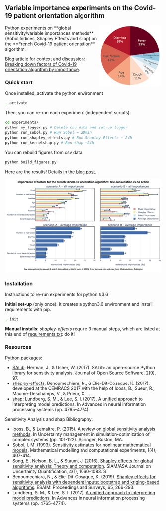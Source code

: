 ## Variable importance experiments on the Covid-19 patient orientation algorithm

<img style="float: right !important;" src="data_n_figures/large_piechart.png" width="200">
Python experiments on **global sensitivity/variable importances methods** (Sobol Indices, Shapley Effects and shap) on the **French Covid-19 patient orientation** algorithm.

Blog article for context and discussion: [Breaking down factors of Covid-19 orientation algorithm by importance](https://datajms.com/post/covid_variable_importance_shapley/).


### Quick start

Once installed, activate the python environment

```bash
. activate
```

Then, you can re-run each experiment (independent scripts):

```bash
cd experiments/
python my_logger.py # Delete csv data and set-up logger
python run_sobol.py # Run Sobol ~ 20min
python run_shapley_effects.py # Run Shapley Effects ~ 24h
python run_kernelshap.py # Run shap ~24h
```

You can rebuild figures from csv data:

```bash
python build_figures.py
```
Here are the results! Details in the [blog post](https://datajms.com/post/covid_variable_importance_shapley/).

![](data_n_figures/results_importance.png)

### Installation

Instructions to re-run experiments for python ≥3.6

**Initial set-up** (only once): It creates a python3.6 environment and install requirements with pip.

```bash
. init
```

**Manual installs**: *shapley-effects* require 3 manual steps, which are listed at this end of [requirements.txt](requirements.txt): do it!

### Resources
Python packages:

- [SALib](https://github.com/SALib/SALib): Herman, J., & Usher, W. (2017). SALib: an open-source Python library for sensitivity analysis. Journal of Open Source Software, 2(9), 97.
- [shapley-effects](https://gitlab.com/CEMRACS17/shapley-effects): Benoumechiara, N., & Elie-Dit-Cosaque, K. (2017), developed at the CEMRACS 2017 with the help of Iooss, B., Sueur, R., Maume-Deschamps, V., & Prieur, C.
- [shap](https://github.com/slundberg/shap):
Lundberg, S. M., & Lee, S. I. (2017). A unified approach to interpreting model predictions. In Advances in neural information processing systems (pp. 4765-4774).

Sensitivity Analysis and shap Bibliography:

- Iooss, B., & Lemaître, P. (2015). [A review on global sensitivity analysis methods](https://core.ac.uk/download/pdf/50535254.pdf). In Uncertainty management in simulation-optimization of complex systems (pp. 101-122). Springer, Boston, MA.
- Sobol, I. M. (1993). [Sensitivity estimates for nonlinear mathematical models](http://www.andreasaltelli.eu/file/repository/sobol1993.pdf). Mathematical modelling and computational experiments, 1(4), 407-414.
- Song, E., Nelson, B. L., & Staum, J. (2016). [Shapley effects for global sensitivity analysis: Theory and computation](https://pdfs.semanticscholar.org/6a25/48b159bc3bf6c74e13b74a037917951d75ca.pdf). SIAM/ASA Journal on Uncertainty Quantification, 4(1), 1060-1083.
S
- Benoumechiara, N., & Elie-Dit-Cosaque, K. (2019). [Shapley effects for sensitivity analysis with dependent inputs: bootstrap and kriging-based algorithms](https://www.esaim-proc.org/articles/proc/pdf/2019/01/proc196511.pdf). ESAIM: Proceedings and Surveys, 65, 266-293.
- Lundberg, S. M., & Lee, S. I. (2017). [A unified approach to interpreting model predictions](http://papers.nips.cc/paper/7062-a-unified-approach-to-interpreting-model-predictions.pdf). In Advances in neural information processing systems (pp. 4765-4774).
